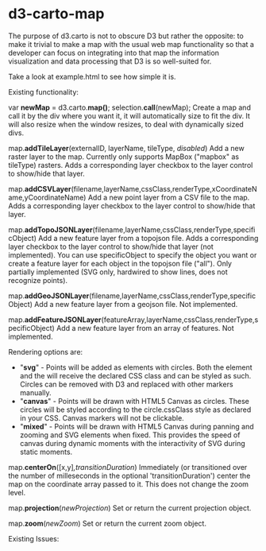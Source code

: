 d3-carto-map
======

The purpose of d3.carto is not to obscure D3 but rather the opposite: to make it trivial to make a map with the usual web map functionality so that a developer can focus on integrating into that map the information visualization and data processing that D3 is so well-suited for.

Take a look at example.html to see how simple it is.

Existing functionality:

var **newMap** = d3.carto.**map()**;
selection.**call**(newMap);
Create a map and call it by the div where you want it, it will automatically size to fit the div. It will also resize when the window resizes, to deal with dynamically sized divs.

map.**addTileLayer**(externalID, layerName, tileType, *disabled*)
Add a new raster layer to the map. Currently only supports MapBox ("mapbox" as tileType) rasters. Adds a corresponding layer checkbox to the layer control to show/hide that layer.

map.**addCSVLayer**(filename,layerName,cssClass,renderType,xCoordinateName,yCoordinateName)
Add a new point layer from a CSV file to the map. Adds a corresponding layer checkbox to the layer control to show/hide that layer.

map.**addTopoJSONLayer**(filename,layerName,cssClass,renderType,specificObject)
Add a new feature layer from a topojson file. Adds a corresponding layer checkbox to the layer control to show/hide that layer (not implemented). You can use specificObject to specify the object you want or create a feature layer for each object in the topojson file ("all").
Only partially implemented (SVG only, hardwired to show lines, does not recognize points).

map.**addGeoJSONLayer**(filename,layerName,cssClass,renderType,specificObject)
Add a new feature layer from a geojson file.
Not implemented.

map.**addFeatureJSONLayer**(featureArray,layerName,cssClass,renderType,specificObject)
Add a new feature layer from an array of features.
Not implemented.

Rendering options are:
* "**svg**" - Points will be added as <g> elements with circles. Both the <g> element and the <circle> will receive the declared CSS class and can be styled as such. Circles can be removed with D3 and replaced with other markers manually.
* "**canvas**" - Points will be drawn with HTML5 Canvas as circles. These circles will be styled according to the circle.cssClass style as declared in your CSS. Canvas markers will not be clickable.
* "**mixed**" - Points will be drawn with HTML5 Canvas during panning and zooming and SVG elements when fixed. This provides the speed of canvas during dynamic moments with the interactivity of SVG during static moments.

map.**centerOn**([x,y]*,transitionDuration*)
Immediately (or transitioned over the number of milleseconds in the optional 'transitionDuration') center the map on the coordinate array passed to it. This does not change the zoom level.

map.**projection**(*newProjection*)
Set or return the current projection object.

map.**zoom**(*newZoom*)
Set or return the current zoom object.


Existing Issues:
